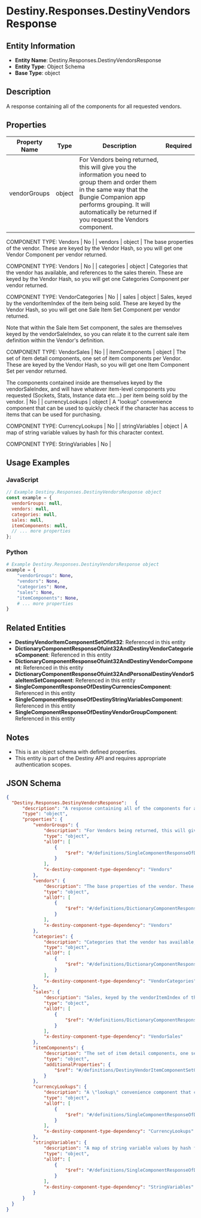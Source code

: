 # Destiny.Responses.DestinyVendorsResponse

## Entity Information
- **Entity Name**: Destiny.Responses.DestinyVendorsResponse
- **Entity Type**: Object Schema
- **Base Type**: object

## Description
A response containing all of the components for all requested vendors.

## Properties

| Property Name | Type | Description | Required |
|---------------|------|-------------|----------|
| vendorGroups | object | For Vendors being returned, this will give you the information you need to group them and order them in the same way that the Bungie Companion app performs grouping. It will automatically be returned if you request the Vendors component.
COMPONENT TYPE: Vendors | No |
| vendors | object | The base properties of the vendor. These are keyed by the Vendor Hash, so you will get one Vendor Component per vendor returned.
COMPONENT TYPE: Vendors | No |
| categories | object | Categories that the vendor has available, and references to the sales therein. These are keyed by the Vendor Hash, so you will get one Categories Component per vendor returned.
COMPONENT TYPE: VendorCategories | No |
| sales | object | Sales, keyed by the vendorItemIndex of the item being sold. These are keyed by the Vendor Hash, so you will get one Sale Item Set Component per vendor returned.
Note that within the Sale Item Set component, the sales are themselves keyed by the vendorSaleIndex, so you can relate it to the current sale item definition within the Vendor's definition.
COMPONENT TYPE: VendorSales | No |
| itemComponents | object | The set of item detail components, one set of item components per Vendor. These are keyed by the Vendor Hash, so you will get one Item Component Set per vendor returned.
The components contained inside are themselves keyed by the vendorSaleIndex, and will have whatever item-level components you requested (Sockets, Stats, Instance data etc...) per item being sold by the vendor. | No |
| currencyLookups | object | A "lookup" convenience component that can be used to quickly check if the character has access to items that can be used for purchasing.
COMPONENT TYPE: CurrencyLookups | No |
| stringVariables | object | A map of string variable values by hash for this character context.
COMPONENT TYPE: StringVariables | No |

## Usage Examples

### JavaScript
```javascript
// Example Destiny.Responses.DestinyVendorsResponse object
const example = {
  vendorGroups: null,
  vendors: null,
  categories: null,
  sales: null,
  itemComponents: null,
  // ... more properties
};
```

### Python
```python
# Example Destiny.Responses.DestinyVendorsResponse object
example = {
    "vendorGroups": None,
    "vendors": None,
    "categories": None,
    "sales": None,
    "itemComponents": None,
    # ... more properties
}
```

## Related Entities
- **DestinyVendorItemComponentSetOfint32**: Referenced in this entity
- **DictionaryComponentResponseOfuint32AndDestinyVendorCategoriesComponent**: Referenced in this entity
- **DictionaryComponentResponseOfuint32AndDestinyVendorComponent**: Referenced in this entity
- **DictionaryComponentResponseOfuint32AndPersonalDestinyVendorSaleItemSetComponent**: Referenced in this entity
- **SingleComponentResponseOfDestinyCurrenciesComponent**: Referenced in this entity
- **SingleComponentResponseOfDestinyStringVariablesComponent**: Referenced in this entity
- **SingleComponentResponseOfDestinyVendorGroupComponent**: Referenced in this entity

## Notes
- This is an object schema with defined properties.
- This entity is part of the Destiny API and requires appropriate authentication scopes.

## JSON Schema
```json
{
  "Destiny.Responses.DestinyVendorsResponse":   {
      "description": "A response containing all of the components for all requested vendors.",
      "type": "object",
      "properties": {
          "vendorGroups": {
              "description": "For Vendors being returned, this will give you the information you need to group them and order them in the same way that the Bungie Companion app performs grouping. It will automatically be returned if you request the Vendors component.\r\nCOMPONENT TYPE: Vendors",
              "type": "object",
              "allOf": [
                  {
                      "$ref": "#/definitions/SingleComponentResponseOfDestinyVendorGroupComponent"
                  }
              ],
              "x-destiny-component-type-dependency": "Vendors"
          },
          "vendors": {
              "description": "The base properties of the vendor. These are keyed by the Vendor Hash, so you will get one Vendor Component per vendor returned.\r\nCOMPONENT TYPE: Vendors",
              "type": "object",
              "allOf": [
                  {
                      "$ref": "#/definitions/DictionaryComponentResponseOfuint32AndDestinyVendorComponent"
                  }
              ],
              "x-destiny-component-type-dependency": "Vendors"
          },
          "categories": {
              "description": "Categories that the vendor has available, and references to the sales therein. These are keyed by the Vendor Hash, so you will get one Categories Component per vendor returned.\r\nCOMPONENT TYPE: VendorCategories",
              "type": "object",
              "allOf": [
                  {
                      "$ref": "#/definitions/DictionaryComponentResponseOfuint32AndDestinyVendorCategoriesComponent"
                  }
              ],
              "x-destiny-component-type-dependency": "VendorCategories"
          },
          "sales": {
              "description": "Sales, keyed by the vendorItemIndex of the item being sold. These are keyed by the Vendor Hash, so you will get one Sale Item Set Component per vendor returned.\r\nNote that within the Sale Item Set component, the sales are themselves keyed by the vendorSaleIndex, so you can relate it to the current sale item definition within the Vendor's definition.\r\nCOMPONENT TYPE: VendorSales",
              "type": "object",
              "allOf": [
                  {
                      "$ref": "#/definitions/DictionaryComponentResponseOfuint32AndPersonalDestinyVendorSaleItemSetComponent"
                  }
              ],
              "x-destiny-component-type-dependency": "VendorSales"
          },
          "itemComponents": {
              "description": "The set of item detail components, one set of item components per Vendor. These are keyed by the Vendor Hash, so you will get one Item Component Set per vendor returned.\r\nThe components contained inside are themselves keyed by the vendorSaleIndex, and will have whatever item-level components you requested (Sockets, Stats, Instance data etc...) per item being sold by the vendor.",
              "type": "object",
              "additionalProperties": {
                  "$ref": "#/definitions/DestinyVendorItemComponentSetOfint32"
              }
          },
          "currencyLookups": {
              "description": "A \"lookup\" convenience component that can be used to quickly check if the character has access to items that can be used for purchasing.\r\nCOMPONENT TYPE: CurrencyLookups",
              "type": "object",
              "allOf": [
                  {
                      "$ref": "#/definitions/SingleComponentResponseOfDestinyCurrenciesComponent"
                  }
              ],
              "x-destiny-component-type-dependency": "CurrencyLookups"
          },
          "stringVariables": {
              "description": "A map of string variable values by hash for this character context.\r\nCOMPONENT TYPE: StringVariables",
              "type": "object",
              "allOf": [
                  {
                      "$ref": "#/definitions/SingleComponentResponseOfDestinyStringVariablesComponent"
                  }
              ],
              "x-destiny-component-type-dependency": "StringVariables"
          }
      }
  }
}
```
